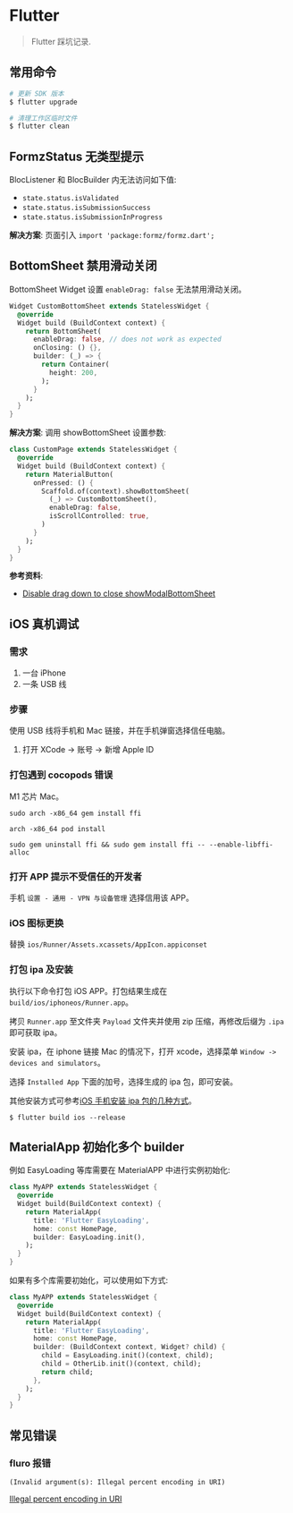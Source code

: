 # Flutter

> Flutter 踩坑记录.

## 常用命令

```sh
# 更新 SDK 版本
$ flutter upgrade

# 清理工作区临时文件
$ flutter clean
```

## FormzStatus 无类型提示

BlocListener 和 BlocBuilder 内无法访问如下值:

- `state.status.isValidated`
- `state.status.isSubmissionSuccess`
- `state.status.isSubmissionInProgress`

**解决方案**: 页面引入 `import 'package:formz/formz.dart';`

## BottomSheet 禁用滑动关闭

BottomSheet Widget 设置 `enableDrag: false` 无法禁用滑动关闭。

```dart
Widget CustomBottomSheet extends StatelessWidget {
  @override
  Widget build (BuildContext context) {
    return BottomSheet(
      enableDrag: false, // does not work as expected
      onClosing: () {},
      builder: (_) => {
        return Container(
          height: 200,
        );
      }
    );
  }
}
```

**解决方案**: 调用 showBottomSheet 设置参数:

```dart
class CustomPage extends StatelessWidget {
  @override
  Widget build (BuildContext context) {
    return MaterialButton(
      onPressed: () {
        Scaffold.of(context).showBottomSheet(
          (_) => CustomBottomSheet(),
          enableDrag: false,
          isScrollControlled: true,
        )
      }
    );
  }
}
```

**参考资料**:

- [Disable drag down to close showModalBottomSheet](https://stackoverflow.com/questions/54743566/disable-drag-down-to-close-showmodalbottomsheet)

## iOS 真机调试

### 需求

1. 一台 iPhone
2. 一条 USB 线

### 步骤

使用 USB 线将手机和 Mac 链接，并在手机弹窗选择信任电脑。

1. 打开 XCode -> 账号 -> 新增 Apple ID

### 打包遇到 cocopods 错误

M1 芯片 Mac。

```shell
sudo arch -x86_64 gem install ffi

arch -x86_64 pod install

sudo gem uninstall ffi && sudo gem install ffi -- --enable-libffi-alloc
```

### 打开 APP 提示不受信任的开发者

手机 `设置 - 通用 - VPN 与设备管理` 选择信用该 APP。

### iOS 图标更换

替换 `ios/Runner/Assets.xcassets/AppIcon.appiconset`

### 打包 ipa 及安装

执行以下命令打包 iOS APP。打包结果生成在 `build/ios/iphoneos/Runner.app`。

拷贝 `Runner.app` 至文件夹 `Payload` 文件夹并使用 zip 压缩，再修改后缀为 `.ipa` 即可获取 ipa。

安装 ipa，在 iphone 链接 Mac 的情况下，打开 xcode，选择菜单 `Window -> devices and simulators`。

选择 `Installed App` 下面的加号，选择生成的 ipa 包，即可安装。

其他安装方式可参考[iOS 手机安装 ipa 包的几种方式](https://www.jianshu.com/p/da38b578d2d4)。

```shell
$ flutter build ios --release
```

## MaterialApp 初始化多个 builder

例如 EasyLoading 等库需要在 MaterialAPP 中进行实例初始化:

```dart
class MyAPP extends StatelessWidget {
  @override
  Widget build(BuildContext context) {
    return MaterialApp(
      title: 'Flutter EasyLoading',
      home: const HomePage,
      builder: EasyLoading.init(),
    );
  }
}
```

如果有多个库需要初始化，可以使用如下方式:

```dart
class MyAPP extends StatelessWidget {
  @override
  Widget build(BuildContext context) {
    return MaterialApp(
      title: 'Flutter EasyLoading',
      home: const HomePage,
      builder: (BuildContext context, Widget? child) {
        child = EasyLoading.init()(context, child);
        child = OtherLib.init()(context, child);
        return child;
      },
    );
  }
}
```

## 常见错误

### fluro 报错

```
(Invalid argument(s): Illegal percent encoding in URI)
```

[Illegal percent encoding in URI](https://github.com/lukepighetti/fluro/issues/134)
